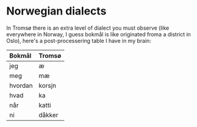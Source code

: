 # Norwegian dialects

In Tromsø there is an extra level of dialect you must observe (like everywhere
in Norway, I guess bokmål is like originated froma a district in Oslo), here's
a post-processering table I have in my brain:

| Bokmål | Tromsø |
| :----- | :----- |
| jeg | æ |
| meg | mæ |
| hvordan | korsjn |
| hvad | ka |
| når | katti |
| ni | dåkker |


